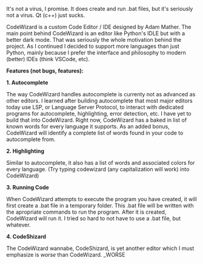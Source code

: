 It's not a virus, I promise. It does create and run .bat files, but it's seriously not a virus. Qt (c++) just sucks.

CodeWizard is a custom Code Editor / IDE designed by Adam Mather. The main point behind CodeWizard is an editor like Python's IDLE but with a better dark mode. That was seriously the whole motivation behind the project. As I continued I decided to support more languages than just Python, mainly because I prefer the interface and philosophy to modern (better) IDEs (think VSCode, etc).

****Features (not bugs, features):****

**1. Autocomplete**

The way CodeWizard handles autocomplete is currenty not as advanced as other editors. I learned after building autocomplete that most major editors today use LSP, or Language Server Protocol, to interact with dedicated programs for autocomplete, highlighting, error detection, etc. I have yet to build that into CodeWizard. Right now, CodeWizard has a baked in list of known words for every language it supports. As an added bonus, CodeWizard will identify a complete list of words found in your code to autocomplete from.

**2. Highlighting**

Similar to autocomplete, it also has a list of words and associated colors for every language. (Try typing codewizard (any capitalization will work) into CodeWizard)

**3. Running Code**

When CodeWizard attempts to execute the program you have created, it will first create a .bat file in a temporary folder. This .bat file will be written with the apropriate commands to run the program. After it is created, CodeWizard will run it. I tried so hard to not have to use a .bat file, but whatever.

**4. CodeShizard**

The CodeWizard wannabe, CodeShizard, is yet another editor which I must emphasize is _worse_ than CodeWizard. _WORSE
